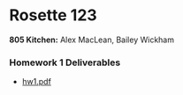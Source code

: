 # Rosette 123
**805 Kitchen:** Alex MacLean, Bailey Wickham

### Homework 1 Deliverables
* [hw1.pdf](hw1/hw1.pdf)
